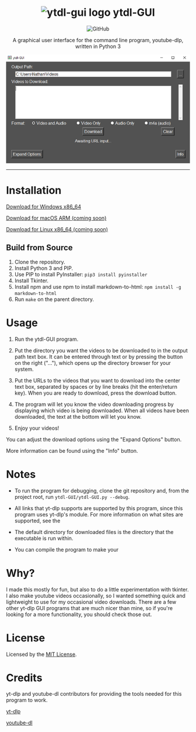 <h1 align=center> 
  <img src="resources_data/logo.ico?raw=true" alt="ytdl-gui logo" width="30"> ytdl-GUI 
</h1>

<div align=center><img alt="GitHub" src="https://img.shields.io/github/license/molofgarb/ytdl-GUI"></div>
<p align=center>A graphical user interface for the command line program, youtube-dlp, written in Python 3</p>


<div align=center><img src="resources_data/banner.png?raw=true" alt="ytdl-gui picture"></div>

---

# Installation
[Download for Windows x86_64](https://github.com/molofgarb/ytdl-GUI/releases/download/v0.1-alpha/ytdl-GUI.exe)

[Download for macOS ARM (coming soon)]()

[Download for Linux x86_64 (coming soon)]()

## Build from Source

1. Clone the repository.
2. Install Python 3 and PIP. 
3. Use PIP to install PyInstaller: `pip3 install pyinstaller`
4. Install Tkinter.
3. Install npm and use npm to install markdown-to-html: `npm install -g markdown-to-html`
4. Run `make` on the parent directory.

# Usage
1. Run the ytdl-GUI program. 

2. Put the directory you want the videos to be downloaded to in the output path text box. It can be entered through text or by pressing the button on the right ("..."), which opens up the directory browser for your system. 

3. Put the URLs to the videos that you want to download into the center text box, separated by spaces or by line breaks (hit the enter/return key). When you are ready to download, press the download button. 

4. The program will let you know the video downloading progress by displaying which video is being downloaded. When all videos have been downloaded, the text at the bottom will let you know.

5. Enjoy your videos!

You can adjust the download options using the "Expand Options" button.

More information can be found using the "Info" button.

# Notes
- To run the program for debugging, clone the git repository and, from the project root, run `ytdl-GUI/ytdl-GUI.py --debug`.

- All links that yt-dlp supports are supported by this program, since this program uses yt-dlp's module. For more information on what sites are supported, see the 

- The default directory for downloaded files is the directory that the executable is run within.

- You can compile the program to make your

# Why?
I made this mostly for fun, but also to do a little experimentation with tkinter. I also make youtube videos occasionally, so I wanted something quick and lightweight to use for my occasional video downloads. There are a few other yt-dlp GUI programs that are much nicer than mine, so if you're looking for a more functionality, you should check those out. 

# License
Licensed by the [MIT License](https://github.com/molofgarb/ytdl-GUI/blob/main/LICENSE).

# Credits
yt-dlp and youtube-dl contributors for providing the tools needed for this program to work.

[yt-dlp](https://github.com/yt-dlp/yt-dlp)

[youtube-dl](https://github.com/ytdl-org/youtube-dl)
